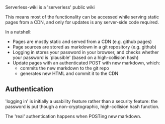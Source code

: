 Serverless-wiki is a 'serverless' public wiki

This means most of the functionality can be accessed while
serving static pages from a CDN, and only for updates is any
server-side code required.

In a nutshell:

* Pages are mostly static and served from a CDN (e.g. github pages)
* Page sources are stored as markdown in a git repository (e.g. github)
* Logging in stores your password in your browser, and checks whether your
  password is 'plausible' (based on a high-collision hash)
* Update pages with an authenticated POST with new markdown, which:
  * commits the new markdown to the git repo
  * generates new HTML and commit it to the CDN

## Authentication

'logging in' is initially a usability feature rather than a security feature:
the password is put though a non-cryptographic, high-collision hash function.

The 'real' authentication happens when POSTing new markdown.
